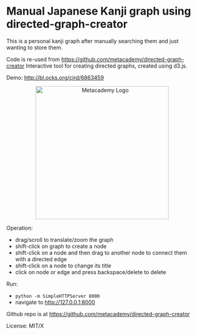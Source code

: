 Manual Japanese Kanji graph using directed-graph-creator
======================
This is a personal kanji graph after manually searching them and just wanting
to store them.

Code is re-used from https://github.com/metacademy/directed-graph-creator 
Interactive tool for creating directed graphs, created using d3.js.

Demo: http://bl.ocks.org/cjrd/6863459

<p align="center">
<img src="http://obphio.us/media/images/digraph-creator.png" alt="Metacademy Logo" height="350px"/>
</p>

Operation:

* drag/scroll to translate/zoom the graph
* shift-click on graph to create a node
* shift-click on a node and then drag to another node to connect them with a directed edge
* shift-click on a node to change its title
* click on node or edge and press backspace/delete to delete

Run:

* `python -m SimpleHTTPServer 8000`
* navigate to http://127.0.0.1:8000

Github repo is at https://github.com/metacademy/directed-graph-creator

License: MIT/X







